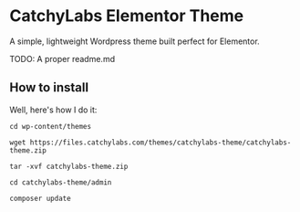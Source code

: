 # CatchyLabs Elementor Theme

A simple, lightweight Wordpress theme built perfect for Elementor. 

TODO: A proper readme.md

## How to install

Well, here's how I do it:

```
cd wp-content/themes
```
```
wget https://files.catchylabs.com/themes/catchylabs-theme/catchylabs-theme.zip
```
```
tar -xvf catchylabs-theme.zip
```
```
cd catchylabs-theme/admin
```
```
composer update
```
